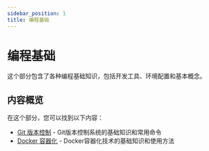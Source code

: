 ```yaml
---
sidebar_position: 1
title: 编程基础
---
```


# 编程基础

这个部分包含了各种编程基础知识，包括开发工具、环境配置和基本概念。

## 内容概览

在这个部分，您可以找到以下内容：

- [Git 版本控制](./git.md) - Git版本控制系统的基础知识和常用命令
- [Docker 容器化](./docker.md) - Docker容器化技术的基础知识和使用方法 